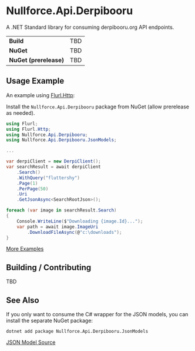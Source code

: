 # Nullforce.Api.Derpibooru
A .NET Standard library for consuming derpibooru.org API endpoints.

|||
----------------------|---
**Build**             | TBD
**NuGet**             | TBD
**NuGet (prerelease)**| TBD


## Usage Example

An example using [Flurl.Http](https://flurl.dev/):

Install the `Nullforce.Api.Derpibooru` package from NuGet (allow prerelease as needed).

```csharp
using Flurl;
using Flurl.Http;
using Nullforce.Api.Derpibooru;
using Nullforce.Api.Derpibooru.JsonModels;

...

var derpiClient = new DerpiClient();
var searchResult = await derpiClient
    .Search()
    .WithQuery("fluttershy")
    .Page(1)
    .PerPage(50)
    .Uri
    .GetJsonAsync<SearchRootJson>();

foreach (var image in searchResult.Search)
{
    Console.WriteLine($"Downloading {image.Id}...");
    var path = await image.ImageUri
        .DownloadFileAsync(@"c:\downloads");
}
```

[More Examples](docs/examples.md)

## Building / Contributing

TBD


## See Also

If you only want to consume the C# wrapper for the JSON models, you can install
the separate NuGet package:

```shell
dotnet add package Nullforce.Api.Derpibooru.JsonModels
```

[JSON Model Source](https://github.com/nullforce-public/Nullforce.Api.Derpibooru.JsonModels)
